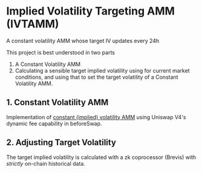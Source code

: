 # Implied Volatility Targeting AMM (IVTAMM)
A constant volatility AMM whose target IV updates every 24h

This project is best understood in two parts
1. A Constant Volatility AMM
2. Calculating a sensible target implied volatility using for current market conditions, and using that to set the target volatility of a Constant Volatility AMM.

## 1. Constant Volatility AMM
Implementation of [constant (implied) volatility AMM](https://lambert-guillaume.medium.com/designing-a-constant-volatility-amm-e167278b5d61#:~:text=TL%3BDR%3A%20Constant%20volatility%20AMMs,dynamics%20of%20the%20underlying%20assets.) using Uniswap V4's dynamic fee capability in beforeSwap.

## 2. Adjusting Target Volatility
The target implied volatility is calculated with a zk coprocessor (Brevis) with *strictly* on-chain historical data.
